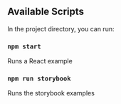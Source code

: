 ## Available Scripts

In the project directory, you can run:

### `npm start`

Runs a React example

### `npm run storybook`

Runs the storybook examples